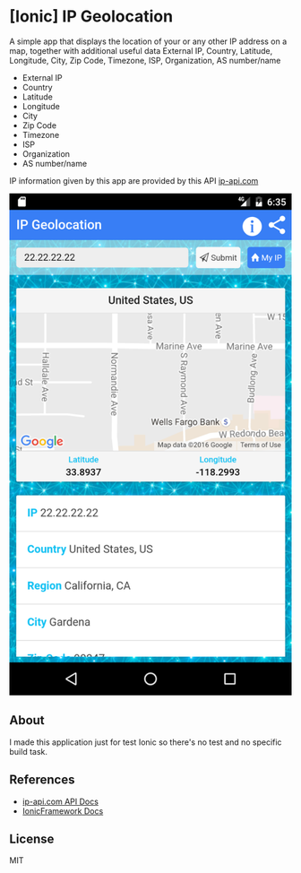 # [Ionic] IP Geolocation
A simple app that displays the location of your or any other IP address on a map, together with additional useful data
External IP, Country, Latitude, Longitude, City, Zip Code, Timezone, ISP, Organization, AS number/name

* External IP
* Country
* Latitude
* Longitude
* City
* Zip Code
* Timezone
* ISP
* Organization
* AS number/name

IP information given by this app are provided by this API [ip-api.com](http://ip-api.com/docs/api:json)

![IP Geolocation Screenshot](IpGeolocationScreen.png "IP Geolocation Screenshot")

## About
I made this application just for test Ionic so there's no test and no specific build task.

## References

* [ip-api.com API Docs](http://ip-api.com/docs/)
* [IonicFramework Docs](http://ionicframework.com/docs/)

## License
MIT